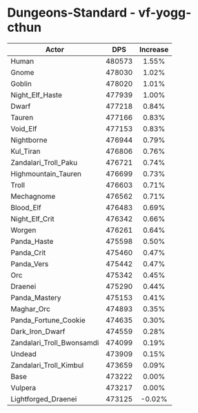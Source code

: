 # Dungeons-Standard - vf-yogg-cthun
| Actor | DPS | Increase |
|---|:---:|:---:|
|Human|480573|1.55%|
|Gnome|478030|1.02%|
|Goblin|478020|1.01%|
|Night_Elf_Haste|477939|1.00%|
|Dwarf|477218|0.84%|
|Tauren|477166|0.83%|
|Void_Elf|477153|0.83%|
|Nightborne|476944|0.79%|
|Kul_Tiran|476806|0.76%|
|Zandalari_Troll_Paku|476721|0.74%|
|Highmountain_Tauren|476699|0.73%|
|Troll|476603|0.71%|
|Mechagnome|476562|0.71%|
|Blood_Elf|476483|0.69%|
|Night_Elf_Crit|476342|0.66%|
|Worgen|476261|0.64%|
|Panda_Haste|475598|0.50%|
|Panda_Crit|475460|0.47%|
|Panda_Vers|475442|0.47%|
|Orc|475342|0.45%|
|Draenei|475290|0.44%|
|Panda_Mastery|475153|0.41%|
|Maghar_Orc|474893|0.35%|
|Panda_Fortune_Cookie|474635|0.30%|
|Dark_Iron_Dwarf|474559|0.28%|
|Zandalari_Troll_Bwonsamdi|474099|0.19%|
|Undead|473909|0.15%|
|Zandalari_Troll_Kimbul|473659|0.09%|
|Base|473222|0.00%|
|Vulpera|473217|0.00%|
|Lightforged_Draenei|473125|-0.02%|
